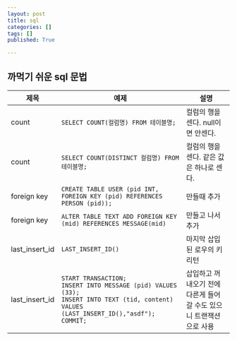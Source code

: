 ```yaml
---
layout: post
title: sql
categories: []
tags: []
published: True

---
```


## 까먹기 쉬운 sql 문법

|제목 | 예제 | 설명|
|------|--------|-------|
| count | `SELECT COUNT(컬럼명) FROM 테이블명;` | 컬럼의 행을 센다. null이면 안센다. |
| count | `SELECT COUNT(DISTINCT 컬럼명) FROM 테이블명;` | 컬럼의 행을 센다. 같은 값은 하나로 센다. |
| foreign key | `CREATE TABLE USER (pid INT, FOREIGN KEY (pid) REFERENCES PERSON (pid));`| 만들때 추가 |
| foreign key | `ALTER TABLE TEXT ADD FOREIGN KEY (mid) REFERENCES MESSAGE(mid)` | 만들고 나서 추가|
| last_insert_id | `LAST_INSERT_ID()` | 마지막 삽입된 로우의 키 리턴 |
| last_insert_id | `START TRANSACTION;`<br>`INSERT INTO MESSAGE (pid) VALUES (33); `<br>`INSERT INTO TEXT (tid, content) VALUES (LAST_INSERT_ID(),"asdf"); `<br>`COMMIT;` | 삽입하고 꺼내오기 전에 다른게 들어갈 수도 있으니 트랜잭션으로 사용|
